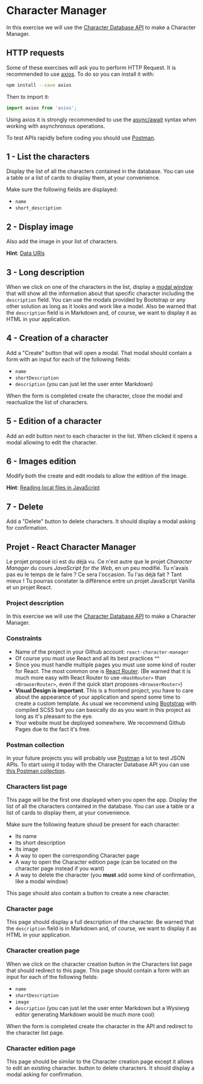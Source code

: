 # Character Manager

In this exercise we will use the [Character Database API](https://character-database.becode.xyz/) to make a Character Manager.


## HTTP requests

Some of these exercises will ask you to perform HTTP Request. It is recommended to use [axios](https://github.com/axios/axios). To do so you can install it with:

```bash
npm install --save axios
```

Then to import it:

```javascript
import axios from 'axios';
```

Using axios it is strongly recommended to use the [async/await](https://javascript.info/async-await) syntax when working with asynchronous operations.

To test APIs rapidly before coding you should use [Postman](https://www.getpostman.com/).

## 1 - List the characters

Display the list of all the characters contained in the database. You can use a table or a list of cards to display them, at your convenience.

Make sure the following fields are displayed:

* `name`
* `short_description`

## 2 - Display image

Also add the image in your list of characters.

**Hint**: [Data URIs](https://css-tricks.com/data-uris/)

## 3 - Long description

When we click on one of the characters in the list, display a [modal window](https://en.wikipedia.org/wiki/Modal_window) that will show all the information about that specific character including the `description` field. You can use the modals provided by Bootstrap or any other solution as long as it looks and work like a model. Also be warned that the `description` field is in Markdown and, of course, we want to display it as HTML in your application.

## 4 - Creation of a character

Add a "Create" button that will open a modal. That modal should contain a form with an input for each of the following fields:

* `name`
* `shortDescription`
* `description` (you can just let the user enter Markdown)

When the form is completed create the character, close the modal and reactualize the list of characters.

## 5 - Edition of a character

Add an edit button next to each character in the list. When clicked it opens a modal allowing to edit the character.

## 6 - Images edition

Modify both the create and edit modals to allow the edition of the image.

**Hint**: [Reading local files in JavaScript](https://www.html5rocks.com/en/tutorials/file/dndfiles/)

## 7 - Delete

Add a "Delete" button to delete characters. It should display a modal asking for confirmation.



## Projet - React Character Manager

Le projet proposé ici est du déjà vu. Ce n'est autre que le projet *Character Manager* du cours *JavaScript for the Web*, en un peu modifié. Tu n'avais pas eu le temps de le faire ? Ce sera l'occasion. Tu l'as déjà fait ? Tant mieux ! Tu pourras constater la différence entre un projet JavaScript Vanilla et un projet React.

### Project description

In this exercise we will use the [Character Database API](https://character-database.becode.xyz/) to make a Character Manager.

### Constraints

* Name of the project in your Github account: `react-character-manager`
* Of course you must use React and all its best practices ^^
* Since you must handle multiple pages you must use some kind of router for React. The most common one is [React Router](https://reacttraining.com/react-router/). (Be warned that it is much more easy with React Router to use `<HashRouter>` than `<BrowserRouter>`, even if the quick start proposes `<BrowserRouter>`)
* **Visual Design is important**. This is a frontend project, you have to care about the appearance of your application and spend some time to create a custom template. As usual we recommend using [Bootstrap](https://getbootstrap.com/) with compiled SCSS but you can basically do as you want in this project as long as it's pleasant to the eye.
* Your website must be deployed somewhere. We recommend Github Pages due to the fact it's free.

### Postman collection

In your future projects you will probably use [Postman](https://www.getpostman.com/) a lot to test JSON APIs. To start using it today with the Character Database API you can use [this Postman collection](https://static.becode.xyz/character-database/characters-database.postman_collection.json).

### Characters list page

This page will be the first one displayed when you open the app. Display the list of all the characters contained in the database. You can use a table or a list of cards to display them, at your convenience.

Make sure the following feature shoud be present for each character:

* Its name
* Its short description
* Its image
* A way to open the corresponding Character page
* A way to open the Character edition page (can be located on the character page instead if you want)
* A way to delete the character (you **must** add some kind of confirmation, like a modal window)

This page should also contain a button to create a new character.

### Character page

This page should display a full description of the character. Be warned that the `description` field is in Markdown and, of course, we want to display it as HTML in your application.

### Character creation page

When we click on the character creation button in the Characters list page that should redirect to this page. This page should contain a form with an input for each of the following fields:

* `name`
* `shortDescription`
* `image`
* `description` (you can just let the user enter Markdown but a Wysiwyg editor generating Markdown would be much more cool)

When the form is completed create the character in the API and redirect to the character list page.

### Character edition page

This page should be similar to the Character creation page except it allows to edit an existing character.
button to delete characters. It should display a modal asking for confirmation.